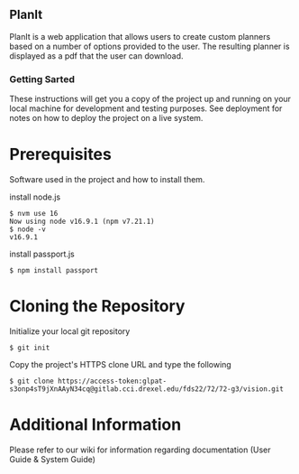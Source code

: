 ## PlanIt
PlanIt is a web application that allows users to create custom planners based on a number of options provided to the user. The resulting planner is displayed as a pdf that the user can download.

### Getting Sarted 
These instructions will get you a copy of the project up and running on your local machine for development and testing purposes. See deployment for notes on how to deploy the project on a live system.

# Prerequisites 
Software used in the project and how to install them.

install node.js

    $ nvm use 16
    Now using node v16.9.1 (npm v7.21.1)
    $ node -v
    v16.9.1

install passport.js

    $ npm install passport


# Cloning the Repository

Initialize your local git repository 

    $ git init 

Copy the project's HTTPS clone URL and type the following
    
    $ git clone https://access-token:glpat-s3onp4sT9jXnAAyN34cq@gitlab.cci.drexel.edu/fds22/72/72-g3/vision.git




# Additional Information

Please refer to our wiki for information regarding documentation (User Guide & System Guide)
